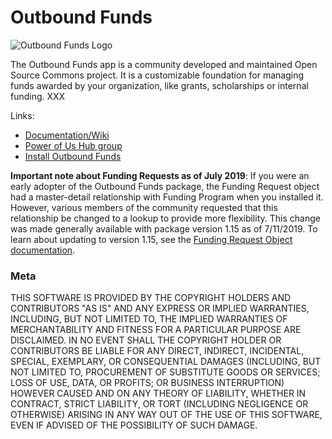 # Outbound Funds

![Outbound Funds Logo](https://github.com/SFDO-Community/OutboundFunds/blob/master/images/Outbound%20Funds%20OSC%20Logo%20250x250.png)

The Outbound Funds app is a community developed and maintained Open Source Commons project. It is a customizable foundation for managing funds awarded by your organization, like grants, scholarships or internal funding. XXX

Links:

-   [Documentation/Wiki](https://github.com/SFDO-Community/OutboundFunds/wiki)
-   [Power of Us Hub group](https://powerofus.force.com/s/group/0F980000000CvlMCAS/community-project-outbound-funds)
-   [Install Outbound Funds](https://install.salesforce.org/products/outbound-funds)

**Important note about Funding Requests as of July 2019**:
If you were an early adopter of the Outbound Funds package, the Funding Request object had a master-detail relationship with Funding Program when you installed it. However, various members of the community requested that this relationship be changed to a lookup to provide more flexibility. This change was made generally available with package version 1.15 as of 7/11/2019. To learn about updating to version 1.15, see the [Funding Request Object documentation](https://github.com/SFDO-Community/OutboundFunds/wiki/Funding-Request-Object).

### Meta

THIS SOFTWARE IS PROVIDED BY THE COPYRIGHT HOLDERS AND CONTRIBUTORS "AS IS"
AND ANY EXPRESS OR IMPLIED WARRANTIES, INCLUDING, BUT NOT LIMITED TO, THE
IMPLIED WARRANTIES OF MERCHANTABILITY AND FITNESS FOR A PARTICULAR PURPOSE ARE
DISCLAIMED. IN NO EVENT SHALL THE COPYRIGHT HOLDER OR CONTRIBUTORS BE LIABLE
FOR ANY DIRECT, INDIRECT, INCIDENTAL, SPECIAL, EXEMPLARY, OR CONSEQUENTIAL
DAMAGES (INCLUDING, BUT NOT LIMITED TO, PROCUREMENT OF SUBSTITUTE GOODS OR
SERVICES; LOSS OF USE, DATA, OR PROFITS; OR BUSINESS INTERRUPTION) HOWEVER
CAUSED AND ON ANY THEORY OF LIABILITY, WHETHER IN CONTRACT, STRICT LIABILITY,
OR TORT (INCLUDING NEGLIGENCE OR OTHERWISE) ARISING IN ANY WAY OUT OF THE USE
OF THIS SOFTWARE, EVEN IF ADVISED OF THE POSSIBILITY OF SUCH DAMAGE.
